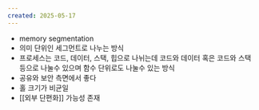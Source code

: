 ```yaml
---
created: 2025-05-17
---
```

- memory segmentation
- 의미 단위인 세그먼트로 나누는 방식
- 프로세스는 코드, 데이터, 스택, 힙으로 나뉘는데 코드와 데이터 혹은 코드와 스택 등으로 나눌수 있으며 함수 단위로도 나눌수 있는 방식
- 공유와 보안 측면에서 좋다
- 홀 크기가 비균일
- [[외부 단편화]] 가능성 존재